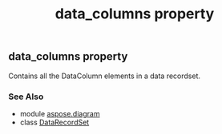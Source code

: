 ﻿---
title: data_columns property
second_title: Aspose.Diagram for Python via .NET API References
description: 
type: docs
weight: 90
url: /python-net/aspose.diagram/datarecordset/data_columns/
is_root: false
---

## data_columns property


Contains all the DataColumn elements in a data recordset.

### See Also
* module [aspose.diagram](../../)
* class [DataRecordSet](/diagram/python-net/aspose.diagram/datarecordset)
